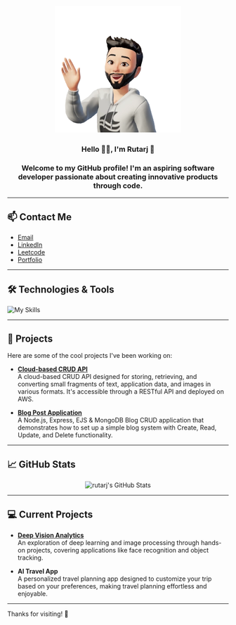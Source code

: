 <h2 align="center">
  <img src="https://raw.githubusercontent.com/rutarj/rutarj/refs/heads/main/An8t-tIMQ4Q5JeR8Ns-rhwMAfB1kBWpO2751XY6ooAoVKbZVzqbvNyzHVdFgSMD-SLkjpjPNboFMK85YeYN0nPLxfR993T3M1E4FtgNwAYLwYpg.webp" alt="github-header-image">
</h2>

<h3 align="center">Hello 👨‍💻, I'm Rutarj 👋</h3>

<h3 align="center">Welcome to my GitHub profile! I'm an aspiring software developer passionate about creating innovative products through code.</h3>

---

## 📫 **Contact Me**

- [Email](mailto:shahrutarj@gmail.com)
- [LinkedIn](https://www.linkedin.com/in/rutarj-shah-29b842270/)
- [Leetcode](https://leetcode.com/u/shahrutarj/)
- [Portfolio](https://yourportfolio.com)

---

## 🛠️ **Technologies & Tools**

![My Skills](https://skillicons.dev/icons?i=js,html,css,react,nodejs,express,postgres,mongodb,git,github,bootstrap,tailwind,graphql,docker,python,java,typescript,vue,angular,jquery,linux)

---

## 🔧 **Projects**

Here are some of the cool projects I've been working on:

- **[Cloud-based CRUD API](https://github.com/rutarj/fragments)**  
  A cloud-based CRUD API designed for storing, retrieving, and converting small fragments of text, application data, and images in various formats. It's accessible through a RESTful API and deployed on AWS.

- **[Blog Post Application](https://github.com/rutarj/Blog-Post-Application)**  
  A Node.js, Express, EJS & MongoDB Blog CRUD application that demonstrates how to set up a simple blog system with Create, Read, Update, and Delete functionality.

---

## 📈 **GitHub Stats**

<p align="center">
 <img src="https://github-readme-stats.vercel.app/api/top-langs/?username=rutarj&theme=tokyonight&show_icons=true&hide_border=true&layout=compact" alt="rutarj's GitHub Stats" />
</p>


---

## 💻 **Current Projects**

- **[Deep Vision Analytics](https://github.com/rutarj/Deep-Vision-Analytics)**  
  An exploration of deep learning and image processing through hands-on projects, covering applications like face recognition and object tracking.

- **AI Travel App**  
  A personalized travel planning app designed to customize your trip based on your preferences, making travel planning effortless and enjoyable.

---

Thanks for visiting! 🌟
